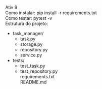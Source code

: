 Ativ 9  
Como instalar: pip install -r requirements.txt  
Como testar: pytest -v    
Estrutura do projeto:  
- task_manager/  
    - task.py  
    - storage.py  
    - repository.py  
    - service.py   
- tests/  
    - test_task.py  
    - test_repository.py  
requirements.txt   
README.md   
